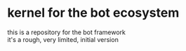 # kernel for the bot ecosystem
this is a repository for the bot framework  
it's a rough, very limited, initial version
